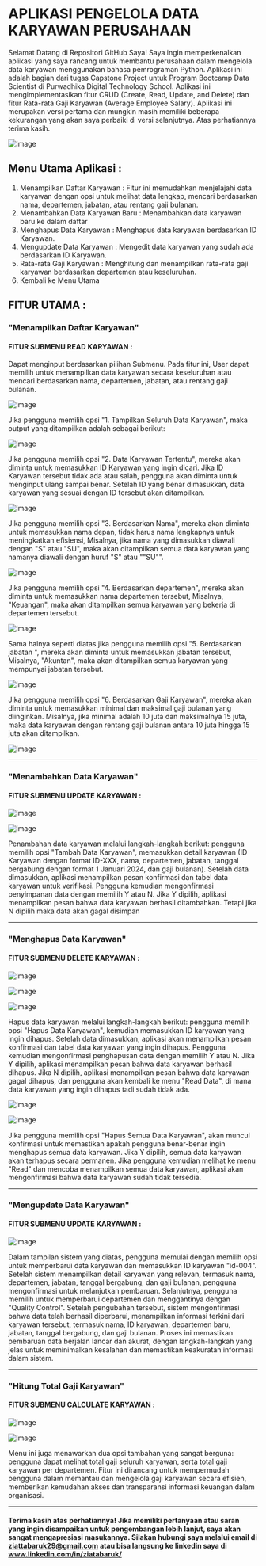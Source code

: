 # APLIKASI PENGELOLA DATA KARYAWAN PERUSAHAAN
Selamat Datang di Repositori GitHub Saya!
Saya ingin memperkenalkan aplikasi yang saya rancang untuk membantu perusahaan dalam mengelola data karyawan menggunakan bahasa pemrograman Python. Aplikasi ini adalah bagian dari tugas Capstone Project untuk Program Bootcamp Data Scientist di Purwadhika Digital Technology School.
Aplikasi ini mengimplementasikan fitur CRUD (Create, Read, Update, and Delete) dan fitur Rata-rata Gaji Karyawan (Average Employee Salary). Aplikasi ini merupakan versi pertama dan mungkin masih memiliki beberapa kekurangan yang akan saya perbaiki di versi selanjutnya.
Atas perhatiannya terima kasih.

![image](https://github.com/user-attachments/assets/92d8d8f8-67ad-41e7-ba0f-068d37f738e7)

## Menu Utama Aplikasi :
1. Menampilkan Daftar Karyawan : Fitur ini memudahkan menjelajahi data karyawan dengan opsi untuk melihat data lengkap,  mencari berdasarkan nama,  departemen,  jabatan,  atau rentang gaji bulanan.
2. Menambahkan Data Karyawan Baru : Menambahkan data karyawan baru ke dalam daftar
3. Menghapus Data Karyawan : Menghapus data karyawan berdasarkan ID Karyawan.
4. Mengupdate Data Karyawan : Mengedit data karyawan yang sudah ada berdasarkan ID Karyawan.
5. Rata-rata Gaji Karyawan : Menghitung dan menampilkan rata-rata gaji karyawan berdasarkan departemen atau keseluruhan.
6. Kembali ke Menu Utama


## FITUR UTAMA :
### "Menampilkan Daftar Karyawan"
#### FITUR SUBMENU READ KARYAWAN :
Dapat menginput berdasarkan pilihan Submenu. Pada fitur ini, User dapat memilih untuk menampilkan data karyawan secara keseluruhan atau mencari berdasarkan nama,  departemen,  jabatan,  atau rentang gaji bulanan.

![image](https://github.com/user-attachments/assets/75783be1-8c57-423a-ba0e-ab409d830f7b)

Jika pengguna memilih opsi "1. Tampilkan Seluruh Data Karyawan", maka output yang ditampilkan adalah sebagai berikut:

![image](https://github.com/user-attachments/assets/9bad1a4e-c2bf-49ba-87b4-441882ef387f)

Jika pengguna memilih opsi "2. Data Karyawan Tertentu", mereka akan diminta untuk memasukkan ID Karyawan yang ingin dicari. Jika ID Karyawan tersebut tidak ada atau salah, pengguna akan diminta untuk menginput ulang sampai benar. Setelah ID yang benar dimasukkan, data karyawan yang sesuai dengan ID tersebut akan ditampilkan.

![image](https://github.com/user-attachments/assets/3235d86a-2cfd-4f15-b0b4-348537f416c8)

Jika pengguna memilih opsi "3. Berdasarkan Nama", mereka akan diminta untuk memasukkan nama depan, tidak harus nama lengkapnya untuk meningkatkan efisiensi, Misalnya, jika nama yang dimasukkan diawali dengan "S" atau "SU", maka akan ditampilkan semua data karyawan yang namanya diawali dengan huruf "S" atau ""SU"".

![image](https://github.com/user-attachments/assets/dfe654ea-1556-4f54-8d3b-70c9c9b2818b)

Jika pengguna memilih opsi "4. Berdasarkan departemen", mereka akan diminta untuk memasukkan nama departemen tersebut, Misalnya, "Keuangan", maka akan ditampilkan semua karyawan yang bekerja di departemen tersebut.

![image](https://github.com/user-attachments/assets/bcb4da2d-45b7-4e24-8c8d-3412219f00ae)

Sama halnya seperti diatas jika  pengguna memilih opsi "5. Berdasarkan jabatan ", mereka akan diminta untuk memasukkan jabatan tersebut, Misalnya, "Akuntan", maka akan ditampilkan semua karyawan yang mempunyai jabatan tersebut.

![image](https://github.com/user-attachments/assets/4602d403-6d86-4a3a-85b9-513af7bc4fb5)

Jika pengguna memilih opsi "6. Berdasarkan Gaji Karyawan", mereka akan diminta untuk memasukkan minimal dan maksimal gaji bulanan yang diinginkan. Misalnya, jika minimal adalah 10 juta dan maksimalnya 15 juta, maka data karyawan dengan rentang gaji bulanan antara 10 juta hingga 15 juta akan ditampilkan.

![image](https://github.com/user-attachments/assets/7e926aad-d0f5-4b3e-9394-d6f6825b20cd)

----------

### "Menambahkan Data Karyawan"
#### FITUR SUBMENU UPDATE KARYAWAN :

![image](https://github.com/user-attachments/assets/15fe4bed-6386-4bf7-8155-468caa16f5f0)

![image](https://github.com/user-attachments/assets/8cee65da-8823-4fcf-becc-94914ea7f542)

Penambahan data karyawan melalui langkah-langkah berikut: pengguna memilih opsi "Tambah Data Karyawan", memasukkan detail karyawan (ID Karyawan dengan format ID-XXX, nama, departemen, jabatan, tanggal bergabung dengan format 1 Januari 2024, dan gaji bulanan). Setelah data dimasukkan, aplikasi menampilkan pesan konfirmasi dan tabel data karyawan untuk verifikasi. Pengguna kemudian mengonfirmasi penyimpanan data dengan memilih Y atau N. Jika Y dipilih, aplikasi menampilkan pesan bahwa data karyawan berhasil ditambahkan. Tetapi jika N dipilih maka data akan gagal disimpan

----------

### "Menghapus Data Karyawan"
#### FITUR SUBMENU DELETE KARYAWAN :

![image](https://github.com/user-attachments/assets/a451daf8-efac-4eaf-93e3-427758a28f25)

![image](https://github.com/user-attachments/assets/22cfe20c-255f-4c0f-b4d7-127f3e1d3625)

![image](https://github.com/user-attachments/assets/58356cf9-7408-4a99-9fd4-c20fa02453ea)

Hapus data karyawan melalui langkah-langkah berikut: pengguna memilih opsi "Hapus Data Karyawan", kemudian memasukkan ID karyawan yang ingin dihapus. Setelah data dimasukkan, aplikasi akan menampilkan pesan konfirmasi dan tabel data karyawan yang ingin dihapus. Pengguna kemudian mengonfirmasi penghapusan data dengan memilih Y atau N. Jika Y dipilih, aplikasi menampilkan pesan bahwa data karyawan berhasil dihapus. Jika N dipilih, aplikasi menampilkan pesan bahwa data karyawan gagal dihapus, dan pengguna akan kembali ke menu "Read Data", di mana data karyawan yang ingin dihapus tadi sudah tidak ada.

![image](https://github.com/user-attachments/assets/f54a7989-808d-4b24-8b94-4bd9a1411a3d)

![image](https://github.com/user-attachments/assets/7d6ffc8d-35fe-4d03-a196-23d6c29af808)

Jika pengguna memilih opsi "Hapus Semua Data Karyawan", akan muncul konfirmasi untuk memastikan apakah pengguna benar-benar ingin menghapus semua data karyawan. Jika Y dipilih, semua data karyawan akan terhapus secara permanen. Jika pengguna kemudian melihat ke menu "Read" dan mencoba menampilkan semua data karyawan, aplikasi akan mengonfirmasi bahwa data karyawan sudah tidak tersedia.

----------

### "Mengupdate Data Karyawan"
#### FITUR SUBMENU UPDATE KARYAWAN :

![image](https://github.com/user-attachments/assets/254b771a-0ae3-4b3d-bd20-6956fba5d54f)

Dalam tampilan sistem yang diatas, pengguna memulai dengan memilih opsi untuk memperbarui data karyawan dan memasukkan ID karyawan "id-004". Setelah sistem menampilkan detail karyawan yang relevan, termasuk nama, departemen, jabatan, tanggal bergabung, dan gaji bulanan, pengguna mengonfirmasi untuk melanjutkan pembaruan. Selanjutnya, pengguna memilih untuk memperbarui departemen dan menggantinya dengan "Quality Control". Setelah pengubahan tersebut, sistem mengonfirmasi bahwa data telah berhasil diperbarui, menampilkan informasi terkini dari karyawan tersebut, termasuk nama, ID karyawan, departemen baru, jabatan, tanggal bergabung, dan gaji bulanan. Proses ini memastikan pembaruan data berjalan lancar dan akurat, dengan langkah-langkah yang jelas untuk meminimalkan kesalahan dan memastikan keakuratan informasi dalam sistem.

----------

### "Hitung Total Gaji Karyawan"
#### FITUR SUBMENU CALCULATE KARYAWAN :

![image](https://github.com/user-attachments/assets/8139348c-6d4d-4e77-8f04-a88616ceba5a)

![image](https://github.com/user-attachments/assets/0782d986-4a4d-4df0-adc0-7972089153ae)

Menu ini juga menawarkan dua opsi tambahan yang sangat berguna: pengguna dapat melihat total gaji seluruh karyawan, serta total gaji karyawan per departemen. Fitur ini dirancang untuk mempermudah pengguna dalam memantau dan mengelola gaji karyawan secara efisien, memberikan kemudahan akses dan transparansi informasi keuangan dalam organisasi.




----------
#### Terima kasih atas perhatiannya! Jika memiliki pertanyaan atau saran yang ingin disampaikan untuk pengembangan lebih lanjut, saya akan sangat mengapresiasi masukannya. Silakan hubungi saya melalui email di ziattabaruk29@gmail.com atau bisa langsung ke linkedin saya di www.linkedin.com/in/ziatabaruk/
